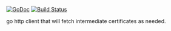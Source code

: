 [![GoDoc](https://godoc.org/github.com/nathanejohnson/intransport?status.svg)](https://godoc.org/github.com/nathanejohnson/intransport)
[![Build Status](https://api.travis-ci.org/nathanejohnson/intransport.svg?branch=master)](https://travis-ci.org/nathanejohnson/intransport)


go http client that will fetch intermediate certificates as needed.
